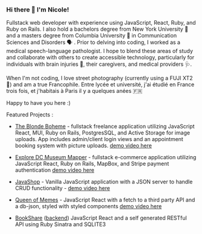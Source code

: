 ### Hi there 👋 I'm Nicole!

Fullstack web developer with experience using JavaScript, React, Ruby, and Ruby on Rails. I also hold a bachelors degree from New York University 💜 and a masters degree from Columbia University 👑 in Communication Sciences and Disorders 🗣 . Prior to delving into coding, I worked as a medical speech-language pathologist. I hope to blend these areas of study and collaborate with others to create accessible technology, particularly for individuals with brain injuries 🧠, their caregivers, and medical providers 🩺. 

When I'm not coding, I love street photography (currently using a FUJI XT2 📸) and am a true Francophile. Entre lycée et université, j'ai étudié en France trois fois, et j'habitais à Paris il y a quelques anées 🇫🇷

Happy to have you here :) 

Featured Projects : 

- [The Blonde Boheme](https://github.com/nccandiotti/BlondeBoheme) - fullstack freelance application utilizing JavaScript React, MUI, Ruby on Rails, PostgresSQL, and Active Storage for image uploads. App includes admin/client login views and an appointment booking system with picture uploads. [demo video here](https://www.loom.com/share/e40b922fc7fa40bcbefa8d4c7c409f3d?sharedAppSource=personal_library)

- [Explore DC Museum Mapper](https://github.com/nccandiotti/museum-mapper) - fullstack e-commerce application utilizing JavaScript React, Ruby on Rails, MapBox, and Stripe payment authentication [demo video here](https://www.loom.com/share/113f901ac82f4742b1face0276535646)
- [JavaShop](https://github.com/nccandiotti/JavaScript-Dom-Manipulation-Project) - Vanilla JavaScript application with a JSON server to handle CRUD functionality - [demo video here](https://www.loom.com/share/dcc3df61b8704998995f0dfb7e1a5b87)
- [Queen of Memes](https://github.com/nccandiotti/meme-app) - JavaScript React with a fetch to a third party API and a db-json, styled with styled components [demo video here](https://www.loom.com/share/0827bb10a69c4ff4810708e08567daca)
- [BookShare](https://github.com/nccandiotti/sinatra-books-frontend-2) ([backend](https://github.com/Juliag875/phase-3-sinatra-react-project)) JavaScript React and a self generated RESTful API using Ruby Sinatra and SQLITE3  


<!--
**nccandiotti/nccandiotti** is a ✨ _special_ ✨ repository because its `README.md` (this file) appears on your GitHub profile.

Here are some ideas to get you started:

- 🔭 I’m currently working on ...
- 🌱 I’m currently learning ...
- 👯 I’m looking to collaborate on ...
- 🤔 I’m looking for help with ...
- 💬 Ask me about ...
- 📫 How to reach me: ...
- 😄 Pronouns: ...
- ⚡ Fun fact: ...
-->
